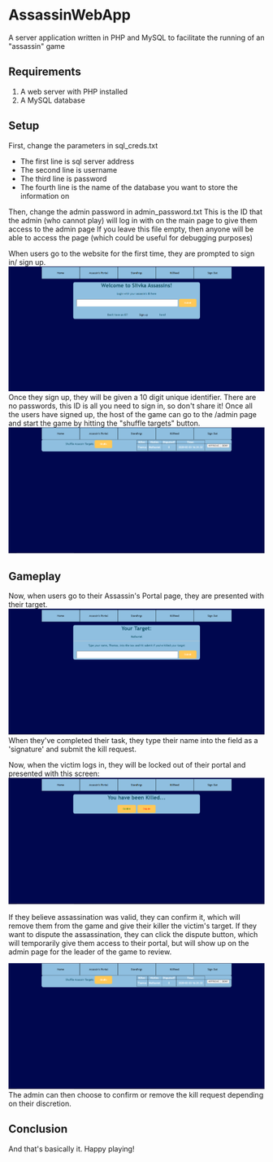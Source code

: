 # AssassinWebApp
A server application written in PHP and MySQL to facilitate the running of an "assassin" game
## Requirements
1. A web server with PHP installed
2. A MySQL database
## Setup
First, change the parameters in sql_creds.txt
* The first line is sql server address
* The second line is username
* The third line is password
* The fourth line is the name of the database you want to store the information on

Then, change the admin password in admin_password.txt
This is the ID that the admin (who cannot play) will log in with on the main page to give them access to the admin page
If you leave this file empty, then anyone will be able to access the page (which could be useful for debugging purposes)


When users go to the website for the first time, they are prompted to sign in/ sign up.
![View of homepage](readme_images/homepage.png)
Once they sign up, they will be given a 10 digit unique identifier. There are no passwords, this ID is all you need to sign in, so don't share it!
Once all the users have signed up, the host of the game can go to the /admin page and start the game by hitting the "shuffle targets" button.
![View of admin](readme_images/admin.png)

## Gameplay
Now, when users go to their Assassin's Portal page, they are presented with their target.
![View of portal](readme_images/portal.png)
When they've completed their task, they type their name into the field as a 'signature' and submit the kill request.

Now, when the victim logs in, they will be locked out of their portal and presented with this screen:
![View of portal](readme_images/death_screen.png)

If they believe assassination was valid, they can confirm it, which will remove them from the game and give their killer the victim's target.
If they want to dispute the assassination, they can click the dispute button, which will temporarily give them access to their portal, but will show up on the admin page for the leader of the game to review.

![View of admin](readme_images/admin.png)
The admin can then choose to confirm or remove the kill request depending on their discretion.

## Conclusion
And that's basically it. Happy playing!
